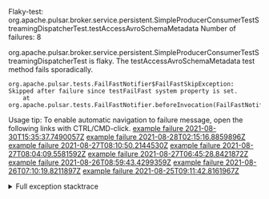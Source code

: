         
Flaky-test: org.apache.pulsar.broker.service.persistent.SimpleProducerConsumerTestStreamingDispatcherTest.testAccessAvroSchemaMetadata
Number of failures: 8

org.apache.pulsar.broker.service.persistent.SimpleProducerConsumerTestStreamingDispatcherTest is flaky. The testAccessAvroSchemaMetadata test method fails sporadically.

```
org.apache.pulsar.tests.FailFastNotifier$FailFastSkipException: Skipped after failure since testFailFast system property is set.
	at org.apache.pulsar.tests.FailFastNotifier.beforeInvocation(FailFastNotifier.java:88)

```

Usage tip: To enable automatic navigation to failure message, open the following links with CTRL/CMD-click.
[example failure 2021-08-30T15:35:37.7490057Z](https://github.com/apache/pulsar/runs/3463119398?check_suite_focus=true#step:9:2423)
[example failure 2021-08-28T02:15:16.8859896Z](https://github.com/apache/pulsar/runs/3448473880?check_suite_focus=true#step:9:1420)
[example failure 2021-08-27T08:10:50.2144530Z](https://github.com/apache/pulsar/runs/3440980370?check_suite_focus=true#step:9:1491)
[example failure 2021-08-27T08:04:09.5581592Z](https://github.com/apache/pulsar/runs/3440855241?check_suite_focus=true#step:9:1416)
[example failure 2021-08-27T06:45:28.8421872Z](https://github.com/apache/pulsar/runs/3440411158?check_suite_focus=true#step:9:1417)
[example failure 2021-08-26T08:59:43.4299359Z](https://github.com/apache/pulsar/runs/3430539961?check_suite_focus=true#step:9:2126)
[example failure 2021-08-26T07:10:19.8211897Z](https://github.com/apache/pulsar/runs/3429892136?check_suite_focus=true#step:9:1478)
[example failure 2021-08-25T09:11:42.8161967Z](https://github.com/apache/pulsar/runs/3420085427?check_suite_focus=true#step:10:1422)


<details>
<summary>Full exception stacktrace</summary>
<code><pre>
org.apache.pulsar.tests.FailFastNotifier$FailFastSkipException: Skipped after failure since testFailFast system property is set.
	at org.apache.pulsar.tests.FailFastNotifier.beforeInvocation(FailFastNotifier.java:88)

</pre></code>
</details>

